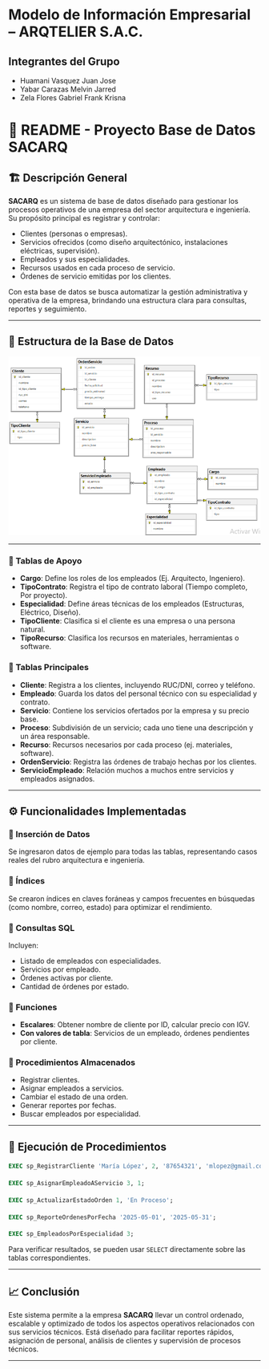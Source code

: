 # Modelo de Información Empresarial – ARQTELIER S.A.C.

## Integrantes del Grupo

- Huamani Vasquez Juan Jose  
- Yabar Carazas Melvin Jarred  
- Zela Flores Gabriel Frank Krisna  


# 📘 **README - Proyecto Base de Datos SACARQ**

## 🏗️ Descripción General

**SACARQ** es un sistema de base de datos diseñado para gestionar los procesos operativos de una empresa del sector arquitectura e ingeniería. Su propósito principal es registrar y controlar:

* Clientes (personas o empresas).
* Servicios ofrecidos (como diseño arquitectónico, instalaciones eléctricas, supervisión).
* Empleados y sus especialidades.
* Recursos usados en cada proceso de servicio.
* Órdenes de servicio emitidas por los clientes.

Con esta base de datos se busca automatizar la gestión administrativa y operativa de la empresa, brindando una estructura clara para consultas, reportes y seguimiento.

---

## 🧱 Estructura de la Base de Datos

![Diagrama ER de la Base de Datos](SACARQ%20DIAGRAMA.png)

---
### 🔹 Tablas de Apoyo

* **Cargo**: Define los roles de los empleados (Ej. Arquitecto, Ingeniero).
* **TipoContrato**: Registra el tipo de contrato laboral (Tiempo completo, Por proyecto).
* **Especialidad**: Define áreas técnicas de los empleados (Estructuras, Eléctrico, Diseño).
* **TipoCliente**: Clasifica si el cliente es una empresa o una persona natural.
* **TipoRecurso**: Clasifica los recursos en materiales, herramientas o software.

### 🔹 Tablas Principales

* **Cliente**: Registra a los clientes, incluyendo RUC/DNI, correo y teléfono.
* **Empleado**: Guarda los datos del personal técnico con su especialidad y contrato.
* **Servicio**: Contiene los servicios ofertados por la empresa y su precio base.
* **Proceso**: Subdivisión de un servicio; cada uno tiene una descripción y un área responsable.
* **Recurso**: Recursos necesarios por cada proceso (ej. materiales, software).
* **OrdenServicio**: Registra las órdenes de trabajo hechas por los clientes.
* **ServicioEmpleado**: Relación muchos a muchos entre servicios y empleados asignados.

---

## ⚙️ Funcionalidades Implementadas

### 📌 Inserción de Datos

Se ingresaron datos de ejemplo para todas las tablas, representando casos reales del rubro arquitectura e ingeniería.

### 📌 Índices

Se crearon índices en claves foráneas y campos frecuentes en búsquedas (como nombre, correo, estado) para optimizar el rendimiento.

### 📌 Consultas SQL

Incluyen:

* Listado de empleados con especialidades.
* Servicios por empleado.
* Órdenes activas por cliente.
* Cantidad de órdenes por estado.

### 📌 Funciones

* **Escalares**: Obtener nombre de cliente por ID, calcular precio con IGV.
* **Con valores de tabla**: Servicios de un empleado, órdenes pendientes por cliente.

### 📌 Procedimientos Almacenados

* Registrar clientes.
* Asignar empleados a servicios.
* Cambiar el estado de una orden.
* Generar reportes por fechas.
* Buscar empleados por especialidad.

---

## 🧪 Ejecución de Procedimientos

```sql
EXEC sp_RegistrarCliente 'María López', 2, '87654321', 'mlopez@gmail.com', '999888777';

EXEC sp_AsignarEmpleadoAServicio 3, 1;

EXEC sp_ActualizarEstadoOrden 1, 'En Proceso';

EXEC sp_ReporteOrdenesPorFecha '2025-05-01', '2025-05-31';

EXEC sp_EmpleadosPorEspecialidad 3;
```

Para verificar resultados, se pueden usar `SELECT` directamente sobre las tablas correspondientes.

---

## 📈 Conclusión

Este sistema permite a la empresa **SACARQ** llevar un control ordenado, escalable y optimizado de todos los aspectos operativos relacionados con sus servicios técnicos. Está diseñado para facilitar reportes rápidos, asignación de personal, análisis de clientes y supervisión de procesos técnicos.

---
